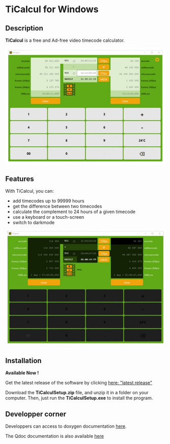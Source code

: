 # TiCalcul for Windows

## Description

**TiCalcul** is a free and Ad-free video timecode calculator.

![Screenshot](./images/screenshot.png)

## Features

With TiCalcul, you can:

* add timecodes up to 99999 hours
* get the difference between two timecodes
* calculate the complement to 24 hours of a given timecode
* use a keyboard or a touch-screen
* switch to darkmode

![Screenshot](./images/DarkMode.png)

## Installation

**Available Now !**

Get the latest release of the software by clicking [here: "latest release"](https://github.com/Sphinkie/TiCalcul/releases/latest/download/TiCalculSetup.zip)

Download the **TiCalculSetup.zip** file, and unzip it in a folder on your computer.
Then, just run the **TiCalculSetup.exe** to install the program.

## Developper corner

Developpers can access to doxygen documentation [here](https://sphinkie.github.io/TiCalcul/doxygen/html/index.html).

The Qdoc documentation is also available [here](https://sphinkie.github.io/TiCalcul/qdoc/html/ticalcul-module.html)
